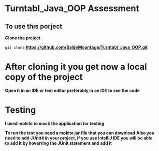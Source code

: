 # Turntabl_Java_OOP Assessment

## To use this porject

**Clone the project**

`git clone` **https://github.com/BaldeMountaga/Turntabl_Java_OOP.git**

# After cloning it you get now a local copy of the project
**Open it in an IDE or text editor preferably in an IDE to see the code**

# Testing
**I used mokito to mock the application for testing**

**To run the test you need a mokito jar file that you can download**
**Also you need to add JUnit4 in your project, if you use IntelliJ IDE you will be able to add it by hoverring the JUnit statement and add it**




